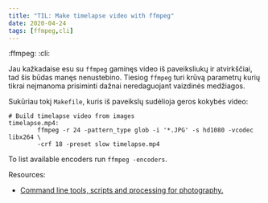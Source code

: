 ```yaml
---
title: "TIL: Make timelapse video with ffmpeg"
date: 2020-04-24
tags: [ffmpeg,cli]
---
```


:ffmpeg: :cli:

Jau kažkadaise esu su `ffmpeg` gaminęs video iš paveiksliukų ir atvirkščiai, tad
šis būdas manęs nenustebino. Tiesiog `ffmpeg` turi krūvą parametrų kurių tikrai
neįmanoma prisiminti dažnai neredaguojant vaizdinės medžiagos.

Sukūriau tokį `Makefile`, kuris iš paveikslų sudėlioja geros kokybės video:

```
# Build timelapse video from images
timelapse.mp4:
        ffmpeg -r 24 -pattern_type glob -i '*.JPG' -s hd1080 -vcodec libx264 \
        -crf 18 -preset slow timelapse.mp4
```

To list available encoders run `ffmpeg -encoders`.

Resources:
- [Command line tools, scripts and processing for photography.](http://www.biodiversityshorts.com/advanced-photography/command-line-tools-scripts-and-processing-for-photography)
